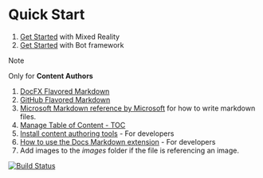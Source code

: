 # **Quick Start**

1. [Get Started](Dynamics365/index.md) with Mixed Reality
1. [Get Started](Chatbot/Quickstart.md) with Bot framework

> [!NOTE]
> Only for **Content Authors**
>
> 1. [DocFX Flavored Markdown](https://dotnet.github.io/docfx/spec/docfx_flavored_markdown.html?tabs=tabid-1%2Ctabid-a)
> 1. [GitHub Flavored Markdown](https://guides.github.com/features/mastering-markdown/)
> 1. [Microsoft Markdown reference by Microsoft](https://docs.microsoft.com/contribute/markdown-reference) for how to write markdown files.
> 1. [Manage Table of Content - TOC](https://dotnet.github.io/docfx/tutorial/intro_toc.html)
> 1. [Install content authoring tools](https://docs.microsoft.com/contribute/get-started-setup-tools) - For developers
> 1. [How to use the Docs Markdown extension](https://marketplace.visualstudio.com/items?itemName=docsmsft.docs-authoring-pack) - For developers
> 1. Add images to the *images* folder if the file is referencing an image. 

[![Build Status](https://dev.azure.com/DevOps-Experiments-Org/Documentation/_apis/build/status/Documentation?branchName=master)](https://dev.azure.com/DevOps-Experiments-Org/Documentation/_build/latest?definitionId=14&branchName=master)